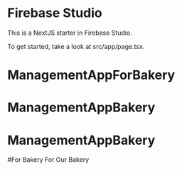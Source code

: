 # Firebase Studio

This is a NextJS starter in Firebase Studio.

To get started, take a look at src/app/page.tsx.
# ManagementAppForBakery
# ManagementAppBakery
# ManagementAppBakery
#For Bakery
For Our Bakery

